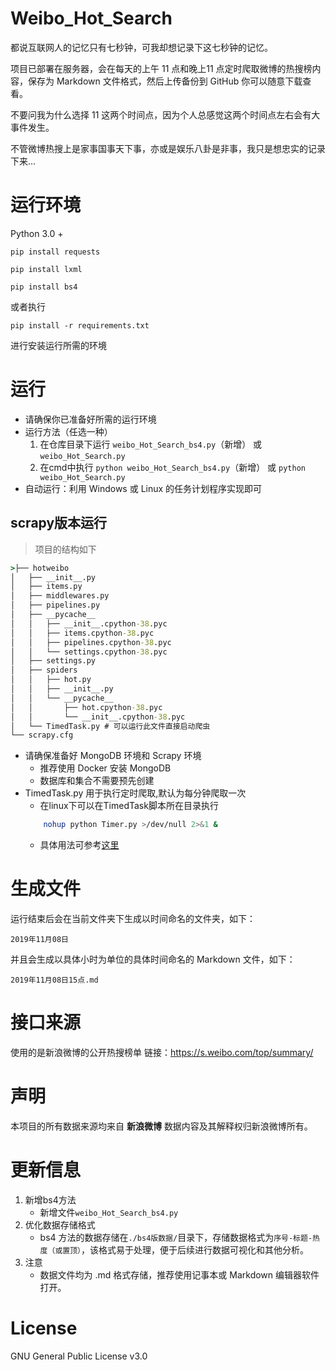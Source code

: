 # Weibo_Hot_Search
都说互联网人的记忆只有七秒钟，可我却想记录下这七秒钟的记忆。

项目已部署在服务器，会在每天的上午 11 点和晚上11 点定时爬取微博的热搜榜内容，保存为 Markdown 文件格式，然后上传备份到 GitHub 你可以随意下载查看。

不要问我为什么选择 11 这两个时间点，因为个人总感觉这两个时间点左右会有大事件发生。

不管微博热搜上是家事国事天下事，亦或是娱乐八卦是非事，我只是想忠实的记录下来...

# 运行环境
Python 3.0 +
```
pip install requests

pip install lxml

pip install bs4
```
或者执行
```
pip install -r requirements.txt
```
进行安装运行所需的环境

# 运行
* 请确保你已准备好所需的运行环境
* 运行方法（任选一种）
	1. 在仓库目录下运行 ```weibo_Hot_Search_bs4.py```（新增） 或 ```weibo_Hot_Search.py```
	2. 在cmd中执行 ```python weibo_Hot_Search_bs4.py```（新增） 或 ```python weibo_Hot_Search.py```
* 自动运行：利用 Windows 或 Linux 的任务计划程序实现即可

## scrapy版本运行
> 项目的结构如下
```cmd
>├── hotweibo
│   ├── __init__.py
│   ├── items.py
│   ├── middlewares.py
│   ├── pipelines.py
│   ├── __pycache__
│   │   ├── __init__.cpython-38.pyc
│   │   ├── items.cpython-38.pyc
│   │   ├── pipelines.cpython-38.pyc
│   │   └── settings.cpython-38.pyc
│   ├── settings.py
│   ├── spiders
│   │   ├── hot.py
│   │   ├── __init__.py
│   │   └── __pycache__
│   │       ├── hot.cpython-38.pyc
│   │       └── __init__.cpython-38.pyc
│   └── TimedTask.py # 可以运行此文件直接启动爬虫
└── scrapy.cfg
```
* 请确保准备好 MongoDB 环境和 Scrapy 环境
    + 推荐使用 Docker 安装 MongoDB 
    + 数据库和集合不需要预先创建
* TimedTask.py 用于执行定时爬取,默认为每分钟爬取一次
    + 在linux下可以在TimedTask脚本所在目录执行
    ```bash
        nohup python Timer.py >/dev/null 2>&1 &  
    ```
   + 具体用法可参考[这里](https://www.jianshu.com/p/4041c4e6e1b0)

# 生成文件
运行结束后会在当前文件夹下生成以时间命名的文件夹，如下：
```
2019年11月08日
```
并且会生成以具体小时为单位的具体时间命名的 Markdown 文件，如下：
```
2019年11月08日15点.md
```
# 接口来源
使用的是新浪微博的公开热搜榜单
链接：https://s.weibo.com/top/summary/

# 声明
本项目的所有数据来源均来自 **新浪微博** 数据内容及其解释权归新浪微博所有。

# 更新信息
1. 新增bs4方法
	* 新增文件```weibo_Hot_Search_bs4.py```
2. 优化数据存储格式
	* bs4 方法的数据存储在```./bs4版数据/```目录下，存储数据格式为```序号-标题-热度（或置顶）```，该格式易于处理，便于后续进行数据可视化和其他分析。
3. 注意
	* 数据文件均为 .md 格式存储，推荐使用记事本或 Markdown 编辑器软件打开。

# License
GNU General Public License v3.0
